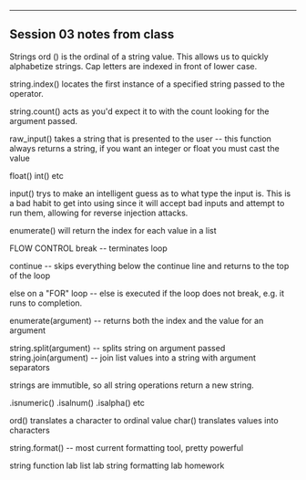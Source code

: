 ---------------------------------
Session 03 notes from class
---------------------------------
Strings
ord () is the ordinal of a string value.  This allows us to quickly alphabetize strings. Cap letters are indexed in front of lower case.

string.index() locates the first instance of a specified string passed to the operator.

string.count() acts as you'd expect it to with the count looking for the argument passed.

raw_input() takes a string that is presented to the user -- this function always returns a string, if you want an integer or float you must cast the value

float()
int()
etc

input() trys to make an intelligent guess as to what type the input is.  This is a bad habit to get into using since it will accept bad inputs and attempt to run them, allowing for reverse injection attacks.

enumerate() will return the index for each value in a list

FLOW CONTROL
break -- terminates loop

continue -- skips everything below the continue line and returns to the top of the loop

else on a "FOR" loop -- else is executed if the loop does not break, e.g. it runs to completion.

enumerate(argument) -- returns both the index and the value for an argument

string.split(argument) -- splits string on argument passed
string.join(argument) -- join list values into a string with argument separators

strings are immutible, so all string operations return a new string.

.isnumeric()
.isalnum()
.isalpha()
etc


ord() translates a character to ordinal value
char() translates values into characters

string.format() -- most current formatting tool, pretty powerful

string function lab
list lab
string formatting lab
homework
